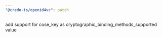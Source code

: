 ```yaml
---
"@credo-ts/openid4vc": patch
---
```


add support for cose_key as cryptographic_binding_methods_supported value 
